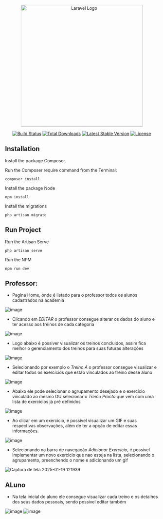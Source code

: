 <p align="center"><a href="https://laravel.com" target="_blank"><img src="https://raw.githubusercontent.com/laravel/art/master/logo-lockup/5%20SVG/2%20CMYK/1%20Full%20Color/laravel-logolockup-cmyk-red.svg" width="400" alt="Laravel Logo"></a></p>

<p align="center">
<a href="https://github.com/laravel/framework/actions"><img src="https://github.com/laravel/framework/workflows/tests/badge.svg" alt="Build Status"></a>
<a href="https://packagist.org/packages/laravel/framework"><img src="https://img.shields.io/packagist/dt/laravel/framework" alt="Total Downloads"></a>
<a href="https://packagist.org/packages/laravel/framework"><img src="https://img.shields.io/packagist/v/laravel/framework" alt="Latest Stable Version"></a>
<a href="https://packagist.org/packages/laravel/framework"><img src="https://img.shields.io/packagist/l/laravel/framework" alt="License"></a>
</p>

## Installation

Install the package Composer. 

Run the Composer require command from the Terminal:

    composer install

Install the package Node

    npm install

Install the migrations

    php artisan migrate 

## Run Project

Run the Artisan Serve

    php artisan serve

Run the NPM 

    npm run dev

## Professor:
 - Pagina Home, onde é listado para o professor todos os alunos cadastrados na academia

![image](https://github.com/user-attachments/assets/704085a6-1a30-42cf-9600-cc14de038b21)

- Clicando em *EDITAR* o professor consegue alterar os dados do aluno e ter acesso aos treinos de cada categoria

![image](https://github.com/user-attachments/assets/39d12d74-8253-4a2b-8078-44bbcba53b52)

- Logo abaixo é possiver visualizar os treinos concluidos, assim fica melhor o gerenciamento dos treinos para suas futuras alterações 

![image](https://github.com/user-attachments/assets/79b6c822-9db7-4ba2-9d1a-4d55705eda6a)

- Selecionando por exemplo o *Treino A* o professor consegue visualizar e editar todos os exercicios que estão vinculados ao treino desse aluno

![image](https://github.com/user-attachments/assets/8bc947e8-d0f1-4e6b-a439-378363780dd0)

- Abaixo ele pode selecionar o agrupamento desejado e o exercicio vinculado ao mesmo OU selecionar o *Treino Pronto* que vem com uma lista de exercicios já pré definidos 
  
![image](https://github.com/user-attachments/assets/696d3fb5-7a58-40c2-94d4-7baa45805506)

- Ao clicar em um exercício, é possível visualizar um GIF e suas respectivas observações, além de ter a opção de editar essas informações.

![image](https://github.com/user-attachments/assets/7fed0fd4-9625-4e43-a6b2-a429e7365ef2)

- Selecionando na barra de navegação *Adicionar Exercicio*, é possivel implementar um novo exercicio que nao esteja na lista, selecionando o agrupamento, preenchendo o nome e adicionando um gif
  
![Captura de tela 2025-01-19 121939](https://github.com/user-attachments/assets/13c6b5c9-ce6e-474a-86fd-e41903c63bf4)


## ALuno

- Na tela inicial do aluno ele consegue visualizar cada treino e os detalhes dos seus dados pessoais, sendo possivel editar também

![image](https://github.com/user-attachments/assets/f0bd10be-9a92-4caf-8a6c-52d10908b99e)
![image](https://github.com/user-attachments/assets/a9c5c5de-2e47-4f01-9927-8fbe0c99b888)







